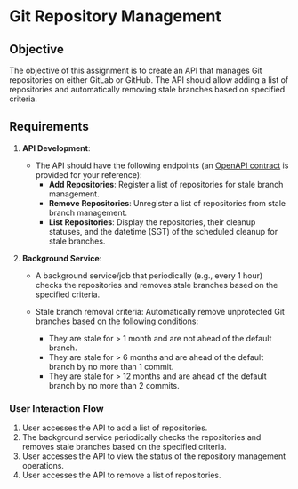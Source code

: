 # Git Repository Management

## Objective

The objective of this assignment is to create an API that manages Git repositories on either GitLab or GitHub. The API should allow adding a list of repositories and automatically removing stale branches based on specified criteria.

## Requirements

1. **API Development**:
    - The API should have the following endpoints (an [OpenAPI contract](./openapi.yaml) is provided for your reference):
        - **Add Repositories**: Register a list of repositories for stale branch management.
        - **Remove Repositories**: Unregister a list of repositories from stale branch management.
        - **List Repositories**: Display the repositories, their cleanup statuses, and the datetime (SGT) of the scheduled cleanup for stale branches.

1. **Background Service**:
    - A background service/job that periodically (e.g., every 1 hour) checks the repositories and removes stale branches based on the specified criteria.

    - Stale branch removal criteria: Automatically remove unprotected Git branches based on the following conditions:
        - They are stale for > 1 month and are not ahead of the default branch.
        - They are stale for > 6 months and are ahead of the default branch by no more than 1 commit.
        - They are stale for > 12 months and are ahead of the default branch by no more than 2 commits.

### User Interaction Flow

1. User accesses the API to add a list of repositories.
1. The background service periodically checks the repositories and removes stale branches based on the specified criteria.
1. User accesses the API to view the status of the repository management operations.
1. User accesses the API to remove a list of repositories.
